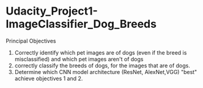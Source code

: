 # Udacity_Project1-ImageClassifier_Dog_Breeds

Principal Objectives
1. Correctly identify which pet images are of dogs (even if the breed is misclassified) and which pet images aren't of dogs
2. correctly classify the breeds of dogs, for the images that are of dogs. 
3. Determine which CNN model architecture (ResNet, AlexNet,VGG) "best" achieve objectives 1 and 2.
